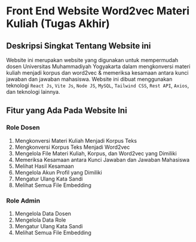# Front End Website Word2vec Materi Kuliah (Tugas Akhir)

## Deskripsi Singkat Tentang Website ini

Website ini merupakan website yang digunakan untuk mempermudah dosen Universitas Muhammadiyah Yogyakarta dalam mengkonversi materi kuliah menjadi korpus dan word2vec & memeriksa kesamaan antara kunci jawaban dan jawaban mahasiswa. Website ini dibuat menggunakan teknologi `React Js`, `Vite Js`, `Node JS`, `MySQL`, `Tailwind CSS`, `Rest API`, `Axios`, dan teknologi lainnya.

## Fitur yang Ada Pada Website Ini

### Role Dosen

1. Mengkonversi Materi Kuliah Menjadi Korpus Teks
2. Mengkonversi Korpus Teks Menjadi Word2vec
3. Mengelola File Materi Kuliah, Korpus, dan Word2vec yang Dimiliki
4. Memeriksa Kesamaan antara Kunci Jawaban dan Jawaban Mahasiswa
5. Melihat Hasil Kesamaan
6. Mengelola Akun Profil yang Dimiliki
7. Mengatur Ulang Kata Sandi
8. Melihat Semua File Embedding

### Role Admin

1. Mengelola Data Dosen
2. Mengelola Data Role
3. Mengatur Ulang Kata Sandi
4. Melihat Semua File Embedding
